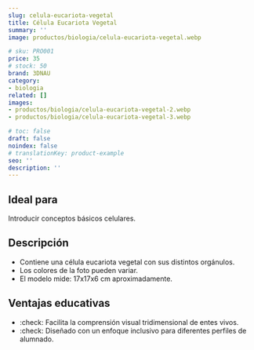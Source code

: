 ```yaml
---
slug: celula-eucariota-vegetal
title: Célula Eucariota Vegetal
summary: ''
image: productos/biologia/celula-eucariota-vegetal.webp

# sku: PRO001
price: 35
# stock: 50
brand: 3DNAU
category:
- biologia
related: []
images:
- productos/biologia/celula-eucariota-vegetal-2.webp
- productos/biologia/celula-eucariota-vegetal-3.webp

# toc: false
draft: false
noindex: false
# translationKey: product-example
seo: ''
description: ''
---
```

## Ideal para

Introducir conceptos básicos celulares. 

## Descripción

- Contiene una célula eucariota vegetal con sus distintos orgánulos.
- Los colores de la foto pueden variar.
- El modelo mide: 17x17x6 cm aproximadamente.

## Ventajas educativas

- :check: Facilita la comprensión visual tridimensional de entes vivos. 
- :check: Diseñado con un enfoque inclusivo para diferentes perfiles de alumnado.
